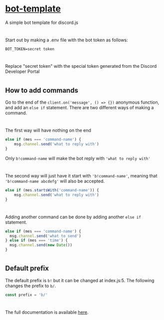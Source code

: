 # [bot-template](https://github.com/python9160/bot-template)

A simple bot template for discord.js
#
Start out by making a .env file with the bot token as follows:
```
BOT_TOKEN=secret token
```
#
Replace "secret token" with the special token generated from the Discord Developer Portal
#
## How to add commands
Go to the end of the `client.on('message', () => {})` anonymous function, and add an `else if` statement. There are two different ways of making a command.
#
The first way will have nothing on the end
```js
else if (mes === 'command-name') {
    msg.channel.send('what to reply with')
}
```
Only `b!command-name` will make the bot reply with `'what to reply with'`
#
The second way will just have it start with `'b!command-name'`, meaning that `'b!command-name abcdefg'` will also be accepted.
```js
else if (mes.startsWith('command-name')) {
    msg.channel.send('what to reply with')
}
```
#
Adding another command can be done by adding another `else if` statement.

```js
else if (mes === 'command-name') {
  msg.channel.send('what to send')
} else if (mes === 'time') {
  msg.channel.send(new Date())
}
```
#
## Default prefix

The default prefix is `b!` but it can be changed at index.js:5. The following changes the prefix to `b/`.

```js
const prefix = 'b/'
```
#

The full documentation is available [here](https://discord.js.org/#/docs/main/stable/general/welcome).